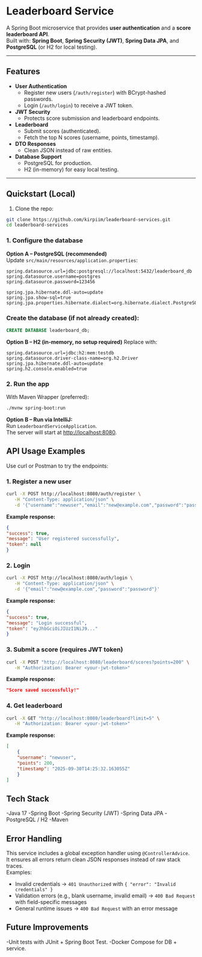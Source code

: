 # Leaderboard Service 

A Spring Boot microservice that provides **user authentication** and a **score leaderboard API**.  
Built with: **Spring Boot**, **Spring Security (JWT)**, **Spring Data JPA**, and **PostgreSQL** (or H2 for local testing).

---

##  Features

- **User Authentication**
    - Register new users (`/auth/register`) with BCrypt-hashed passwords.
    - Login (`/auth/login`) to receive a JWT token.
- **JWT Security**
    - Protects score submission and leaderboard endpoints.
- **Leaderboard**
    - Submit scores (authenticated).
    - Fetch the top N scores (username, points, timestamp).
- **DTO Responses**
    - Clean JSON instead of raw entities.
- **Database Support**
    - PostgreSQL for production.
    - H2 (in-memory) for easy local testing.

---

##  Quickstart (Local)
1. Clone the repo:
```bash
git clone https://github.com/kirpiim/leaderboard-services.git
cd leaderboard-services
```
### 1. Configure the database

**Option A – PostgreSQL (recommended)**  
Update `src/main/resources/application.properties`:

```properties
spring.datasource.url=jdbc:postgresql://localhost:5432/leaderboard_db
spring.datasource.username=postgres
spring.datasource.password=123456

spring.jpa.hibernate.ddl-auto=update
spring.jpa.show-sql=true
spring.jpa.properties.hibernate.dialect=org.hibernate.dialect.PostgreSQLDialect
 ```

### Create the database (if not already created):
```sql
CREATE DATABASE leaderboard_db;
```



**Option B – H2 (in-memory, no setup required)**
Replace with:

```properties
spring.datasource.url=jdbc:h2:mem:testdb
spring.datasource.driver-class-name=org.h2.Driver
spring.jpa.hibernate.ddl-auto=update
spring.h2.console.enabled=true
```

### 2. Run the app

With Maven Wrapper (preferred):
```bash
./mvnw spring-boot:run
```

**Option B – Run via IntelliJ:**  
Run `LeaderboardServiceApplication`.  
The server will start at [http://localhost:8080](http://localhost:8080).

## API Usage Examples

Use curl or Postman to try the endpoints:

### 1. Register a new user
```bash
curl -X POST http://localhost:8080/auth/register \
   -H "Content-Type: application/json" \
   -d '{"username":"newuser","email":"new@example.com","password":"password"}'
```

**Example response:**
```json
{
"success": true,
"message": "User registered successfully",
"token": null
}
```
### 2. Login
```bash
curl -X POST http://localhost:8080/auth/login \
   -H "Content-Type: application/json" \
   -d '{"email":"new@example.com","password":"password"}'
```

**Example response:**
```json
{
"success": true,
"message": "Login successful",
"token": "eyJhbGciOiJIUzI1NiJ9..."
}
```
### 3. Submit a score (requires JWT token)
```bash
curl -X POST "http://localhost:8080/leaderboard/scores?points=200" \
   -H "Authorization: Bearer <your-jwt-token>"
```

**Example response:**
```json
"Score saved successfully!"
```

### 4. Get leaderboard
```bash
curl -X GET "http://localhost:8080/leaderboard?limit=5" \
   -H "Authorization: Bearer <your-jwt-token>"
```

**Example response:**

```json
[
    {
    "username": "newuser",
    "points": 200,
    "timestamp": "2025-09-30T14:25:32.163055Z"
    }
]
```

## Tech Stack

-Java 17
-Spring Boot
-Spring Security (JWT)
-Spring Data JPA
-PostgreSQL / H2
-Maven


## Error Handling

This service includes a global exception handler using `@ControllerAdvice`.  
It ensures all errors return clean JSON responses instead of raw stack traces.  
Examples:

- Invalid credentials → `401 Unauthorized` with `{ "error": "Invalid credentials" }`
- Validation errors (e.g., blank username, invalid email) → `400 Bad Request` with field-specific messages
- General runtime issues → `400 Bad Request` with an error message


## Future Improvements

-Unit tests with JUnit + Spring Boot Test.
-Docker Compose for DB + service.
